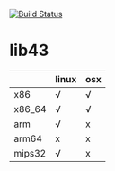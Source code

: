 [![Build Status](https://travis-ci.org/lunixbochs/lib43.svg?branch=master)](https://travis-ci.org/lunixbochs/lib43)

lib43
====

|         | linux | osx |
|---------|-------|-----|
| x86     | √     | √   |
| x86\_64 | √     | √   |
| arm     | √     | x   |
| arm64   | x     | x   |
| mips32  | √     | x   |
